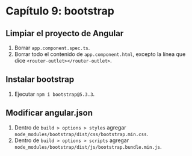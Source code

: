 # Capítulo 9: bootstrap

## Limpiar el proyecto de Angular

1. Borrar `app.component.spec.ts`.
2. Borrar todo el contenido de `app.component.html`, excepto la línea que dice `<router-outlet></router-outlet>`.

## Instalar bootstrap

1. Ejecutar `npm i bootstrap@5.3.3`.

## Modificar angular.json

1. Dentro de `build > options > styles` agregar `node_modules/bootstrap/dist/css/bootstrap.min.css`.
2. Dentro de `build > options > scripts` agregar `node_modules/bootstrap/dist/js/bootstrap.bundle.min.js`.
